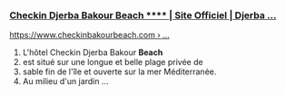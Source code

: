 ### [Checkin Djerba Bakour Beach \*\*\*\* \| Site Officiel \| Djerba ...](<https://www.checkinbakourbeach.com/fr/>)

[https://www.checkinbakourbeach.com › ...](<https://www.checkinbakourbeach.com/fr/>)

1. L'hôtel Checkin Djerba Bakour **Beach**
2. est situé sur une longue et belle plage privée de 
3. sable fin de l'île et ouverte sur la mer Méditerranée. 
4. Au milieu d'un jardin ...

<!-- -->

